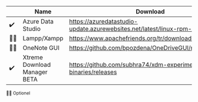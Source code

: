 ||Name|Download|
|---|---|---|
|✔️|Azure Data Studio|<https://azuredatastudio-update.azurewebsites.net/latest/linux-rpm-x64/stable>|
|🤷‍♂️|Lampp/Xampp|<https://www.apachefriends.org/tr/download.html>|
|🤷‍♂️|OneNote GUI|<https://github.com/bpozdena/OneDriveGUI/releases/latest>|
|✔️|Xtreme Download Manager BETA|<https://github.com/subhra74/xdm-experimental-binaries/releases>|

<small>🤷‍♂️ Optionel</small>